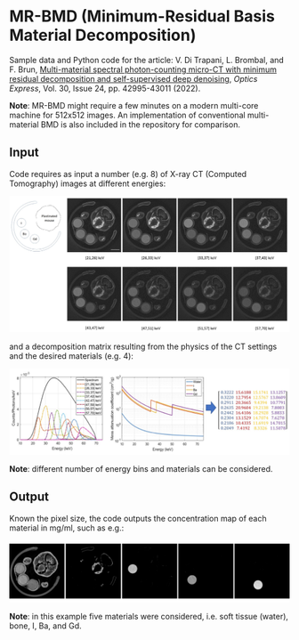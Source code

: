 # MR-BMD (Minimum-Residual Basis Material Decomposition)
Sample data and Python code for the article: V. Di Trapani, L. Brombal, and F. Brun, [Multi-material spectral photon-counting micro-CT with minimum residual decomposition and self-supervised deep denoising](https://doi.org/10.1364/OE.471439), *Optics Express*, Vol. 30, Issue 24, pp. 42995-43011 (2022).

**Note**: MR-BMD might require a few minutes on a modern multi-core machine for 512x512 images. An implementation of conventional multi-material BMD is also included in the repository for comparison.

## Input

Code requires as input a number (e.g. 8) of X-ray CT (Computed Tomography) images at different energies:

![](/doc/Figure1.jpg)

and a decomposition matrix resulting from the physics of the CT settings and the desired materials (e.g. 4):

![](/doc/Figure2.jpg)

**Note**: different number of energy bins and materials can be considered.

## Output

Known the pixel size, the code outputs the concentration map of each material in mg/ml, such as e.g.:

![](/doc/Figure3.jpg)

**Note**: in this example five materials were considered, i.e. soft tissue (water), bone, I, Ba, and Gd. 
